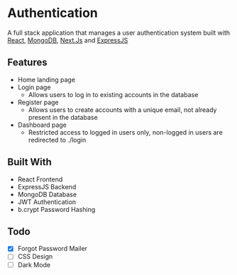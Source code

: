 # Authentication

A full stack application that manages a user authentication system built with [React](https://reactjs.org/), [MongoDB](https://www.mongodb.com/), [Next.Js](https://nextjs.com/) and [ExpressJS](https://expressjs.com/)

## Features

- Home landing page
- Login page
    - Allows users to log in to existing accounts in the database
- Register page
    - Allows users to create accounts with a unique email, not already present in the database
- Dashboard page
    - Restricted access to logged in users only, non-logged in users are redirected to ./login

## Built With

- React Frontend
- ExpressJS Backend
- MongoDB Database
- JWT Authentication
- b.crypt Password Hashing

## Todo

- [x] Forgot Password Mailer
- [ ] CSS Design
- [ ] Dark Mode
